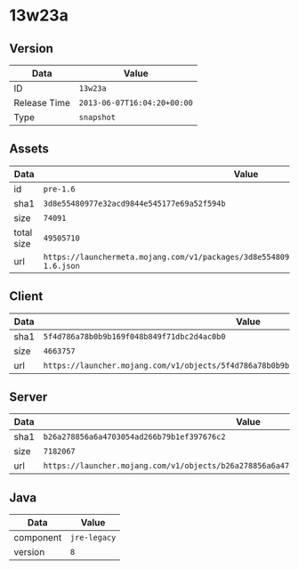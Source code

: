 # 13w23a

## Version

|**Data**        | **Value**                 |
|----------------|-------------------------|
| ID   | ```13w23a```   |
| Release Time   | ```2013-06-07T16:04:20+00:00```   |
| Type   | ```snapshot```   |

## Assets

|**Data**        | **Value**                 |
|----------------|-------------------------|
| id   | ```pre-1.6```   |
| sha1   | ```3d8e55480977e32acd9844e545177e69a52f594b```   |
| size   | ```74091```   |
| total size  | ```49505710```  |
| url       | ```https://launchermeta.mojang.com/v1/packages/3d8e55480977e32acd9844e545177e69a52f594b/pre-1.6.json``` |

## Client

|**Data**        | **Value**                 |
|----------------|-------------------------|
| sha1   | ```5f4d786a78b0b9b169f048b849f71dbc2d4ac0b0```   |
| size   | ```4663757```   |
| url       | ```https://launcher.mojang.com/v1/objects/5f4d786a78b0b9b169f048b849f71dbc2d4ac0b0/client.jar``` |

## Server

|**Data**        | **Value**                 |
|----------------|-------------------------|
| sha1   | ```b26a278856a6a4703054ad266b79b1ef397676c2```   |
| size   | ```7182067```   |
| url       | ```https://launcher.mojang.com/v1/objects/b26a278856a6a4703054ad266b79b1ef397676c2/server.jar``` |

## Java

|**Data**        | **Value**                 |
|----------------|-------------------------|
| component   | ```jre-legacy```   |
| version   | ```8```   |
